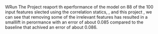 WRun The Project reaport th eperformance of the model on 88 of the 100 input features slected using the correlation statics, , and this project , we can see that removing some of the irrelevant features has
resulted in a smalllift in perormance with an error of about 0.085 compared to the baseline that achived an error of about 0.086.
